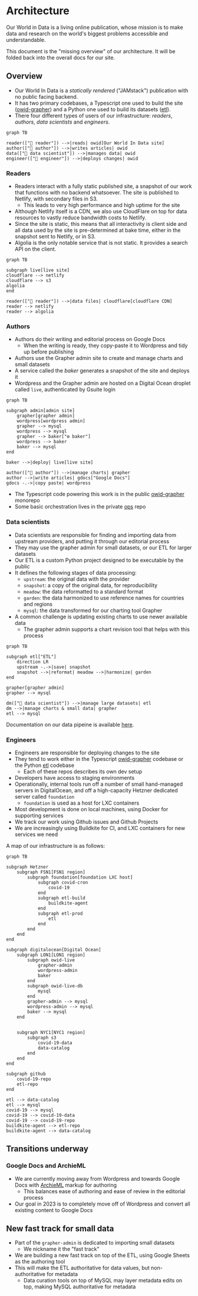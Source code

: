 # Architecture

Our World in Data is a living online publication, whose mission is to make data and research on the world's biggest problems accessible and understandable.

This document is the "missing overview" of our architecture. It will be folded back into the overall docs for our site.

## Overview

- Our World In Data is a _statically rendered_ ("JAMstack") publication with no public facing backend.
- It has two primary codebases, a Typescript one used to build the site ([owid-grapher](https://github.com/owid/owid-grapher)) and a Python one used to build its datasets ([etl](https://github.com/owid/etl)).
- There four different types of users of our infrastructure: _readers_, _authors_, _data scientists_ and _engineers_.

```mermaid
graph TB

reader(["👤 reader"]) -->|reads| owid[Our World In Data site]
author(["👤 author"]) -->|writes articles| owid
data(["👤 data scientist"]) -->|manages data| owid
engineer(["👤 engineer"]) -->|deploys changes| owid
```

### Readers

- Readers interact with a fully static published site, a snapshot of our work that functions with no backend whatsoever. The site is published to Netlify, with secondary files in S3.
  - This leads to very high performance and high uptime for the site
- Although Netlify itself is a CDN, we also use CloudFlare on top for data resources to vastly reduce bandwidth costs to Netlify.
- Since the site is static, this means that all interactivity is client side and all data used by the site is pre-determined at bake time, either in the snapshot sent to Netlify, or in S3.
- Algolia is the only notable service that is not static. It provides a search API on the client.

```mermaid
graph TB

subgraph live[live site]
cloudflare --> netlify
cloudflare --> s3
algolia
end

reader(["👤 reader"]) -->|data files| cloudflare[cloudflare CDN]
reader --> netlify
reader --> algolia
```

### Authors

- Authors do their writing and editorial process on Google Docs
  - When the writing is ready, they copy-paste it to Wordpress and tidy up before publishing
- Authors use the Grapher admin site to create and manage charts and small datasets
- A service called the _baker_ generates a snapshot of the site and deploys it
- Wordpress and the Grapher admin are hosted on a Digital Ocean droplet called `live`, authenticated by Gsuite login

```mermaid
graph TB

subgraph admin[admin site]
    grapher[grapher admin]
    wordpress[wordpress admin]
    grapher --> mysql
    wordpress --> mysql
    grapher --> baker["⚙️ baker"]
    wordpress --> baker
    baker --> mysql
end

baker -->|deploy| live[live site]

author(["👤 author"]) -->|manage charts| grapher
author -->|write articles| gdocs["Google Docs"]
gdocs -.->|copy paste| wordpress
```

- The Typescript code powering this work is in the public [owid-grapher](https://github.com/owid/owid-grapher) monorepo
- Some basic orchestration lives in the private [ops](https://github.com/owid/ops) repo

### Data scientists

- Data scientists are responsible for finding and importing data from upstream providers, and putting it through our editorial process
- They may use the grapher admin for small datasets, or our ETL for larger datasets
- Our ETL is a custom Python project designed to be executable by the public
- It defines the following stages of data processing:
    - `upstream`: the original data with the provider
    - `snapshot`: a copy of the original data, for reproducibility
    - `meadow`: the data reformatted to a standard format
    - `garden`: the data harmonized to use reference names for countries and regions
    - `mysql`: the data transformed for our charting tool Grapher
- A common challenge is updating existing charts to use newer available data
    - The grapher admin supports a chart revision tool that helps with this process

```mermaid
graph TB

subgraph etl["ETL"]
    direction LR
    upstream -.->|save| snapshot
    snapshot -->|reformat| meadow -->|harmonize| garden
end

grapher[grapher admin]
grapher --> mysql

dm(["👤 data scientist"]) -->|manage large datasets| etl
dm -->|manage charts & small data| grapher
etl --> mysql
```

Documentation on our data pipeine is available [here](https://docs.owid.io/projects/etl/en/latest/).

### Engineers

- Engineers are responsible for deploying changes to the site
- They tend to work either in the Typescript [owid-grapher](https://github.com/owid/owid-grapher) codebase or the Python [etl](https://github.com/owid/etl) codebase
    - Each of these repos describes its own dev setup
- Developers have access to staging environments
- Operationally, internal tools run off a number of small hand-managed servers in DigitalOcean, and off a high-capacity Hetzner dedicated server called `foundation`
    - `foundation` is used as a host for LXC containers
- Most development is done on local machines, using Docker for supporting services
- We track our work using Github issues and Github Projects
- We are increasingly using Buildkite for CI, and LXC containers for new services we need

A map of our infrastructure is as follows:

```mermaid
graph TB

subgraph Hetzner
    subgraph FSN1[FSN1 region]
        subgraph foundation[foundation LXC host]
            subgraph covid-cron
                covid-19
            end
            subgraph etl-build
                buildkite-agent
            end
            subgraph etl-prod
                etl
            end
        end
    end
end

subgraph digitalocean[Digital Ocean]
    subgraph LON1[LON1 region]
        subgraph owid-live
            grapher-admin
            wordpress-admin
            baker
        end
        subgraph owid-live-db
            mysql
        end
        grapher-admin --> mysql
        wordpress-admin --> mysql
        baker --> mysql
    end


    subgraph NYC1[NYC1 region]
        subgraph s3
            covid-19-data
            data-catalog
        end
    end
end

subgraph github
    covid-19-repo
    etl-repo
end

etl --> data-catalog
etl --> mysql
covid-19 --> mysql
covid-19 --> covid-19-data
covid-19 --> covid-19-repo
buildkite-agent --> etl-repo
buildkite-agent --> data-catalog
```

## Transitions underway

### Google Docs and ArchieML

- We are currently moving away from Wordpress and towards Google Docs with [ArchieML](http://archieml.org/) markup for authoring
    - This balances ease of authoring and ease of review in the editorial process
- Our goal in 2023 is to completely move off of Wordpress and convert all existing content to Google Docs

## New fast track for small data

- Part of the `grapher-admin` is dedicated to importing small datasets
  - We nickname it the "fast track"
- We are building a new fast track on top of the ETL, using Google Sheets as the authoring tool
- This will make the ETL authoritative for data values, but non-authoritative for metadata
  - Data curation tools on top of MySQL may layer metadata edits on top, making MySQL authoritative for metadata